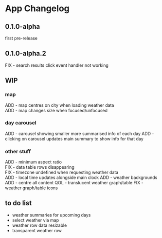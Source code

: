 # App Changelog

## 0.1.0-alpha
first pre-release

## 0.1.0-alpha.2
FIX - search results click event handler not working

## WIP
### map
ADD - map centres on city when loading weather data </br>
ADD - map changes size when focused/unfocused </br>
### day carousel
ADD - carousel showing smaller more summarised info of each day
ADD - clicking on carousel updates main summary to show info for that day
### other stuff
ADD - minimum aspect ratio </br>
FIX - data table rows disappearing</br>
FIX - timezone undefined when requesting weather data </br>
ADD - local time updates alongside main clock
ADD - weather backgrounds 
ADD - centre all content
QOL - translucent weather graph/table
FIX - weather graph/table icons

## to do list
- weather summaries for upcoming days </br>
- select weather via map </br>
- weather row data resizable </br>
- transparent weather row </br>